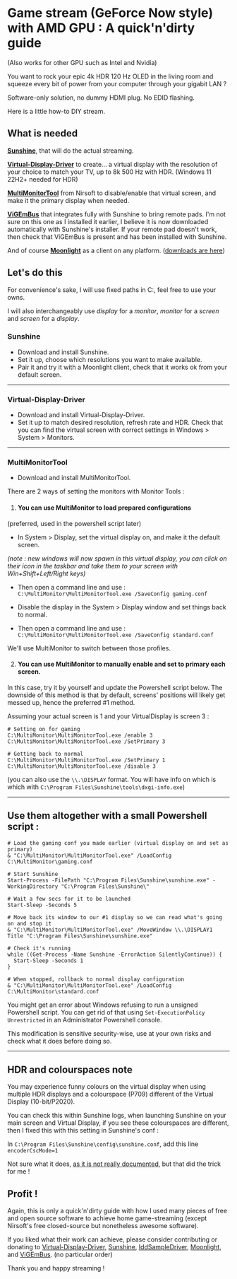 # Game stream (GeForce Now style) with AMD GPU : A quick'n'dirty guide
(Also works for other GPU such as Intel and Nvidia)

You want to rock your epic 4k HDR 120 Hz OLED in the living room and squeeze every bit of power from your computer through your gigabit LAN ?

Software-only solution, no dummy HDMI plug. No EDID flashing.

Here is a little how-to DIY stream.

## What is needed

[**Sunshine**](https://github.com/LizardByte/Sunshine), that will do the actual streaming.

[**Virtual-Display-Driver**](https://github.com/itsmikethetech/Virtual-Display-Driver) to create... a virtual display with the resolution of your choice to match your TV, up to 8k 500 Hz with HDR. (Windows 11 22H2+ needed for HDR)

[**MultiMonitorTool**](https://www.nirsoft.net/utils/multi_monitor_tool.html) from Nirsoft to disable/enable that virtual screen, and make it the primary display when needed.

[**ViGEmBus**](https://github.com/nefarius/ViGEmBus) that integrates fully with Sunshine to bring remote pads.
I'm not sure on this one as I installed it earlier, I believe it is now downloaded automatically with Sunshine's installer.
If your remote pad doesn't work, then check that ViGEmBus is present and has been installed with Sunshine.

And of course [**Moonlight**](https://github.com/moonlight-stream) as a client on any platform. ([downloads are here](https://moonlight-stream.org))

## Let's do this
For convenience's sake, I will use fixed paths in C:\, feel free to use your owns.

I will also interchangeably use *display* for a *monitor*, *monitor* for a *screen* and *screen* for a *display*.

### Sunshine

- Download and install Sunshine.
- Set it up, choose which resolutions you want to make available.
- Pair it and try it with a Moonlight client, check that it works ok from your default screen.

---

### Virtual-Display-Driver
- Download and install Virtual-Display-Driver.
- Set it up to match desired resolution, refresh rate and HDR.
Check that you can find the virtual screen with correct settings in Windows > System > Monitors.

---

### MultiMonitorTool
- Download and install MultiMonitorTool.

There are 2 ways of setting the monitors with Monitor Tools :

1. #### You can use MultiMonitor to load prepared configurations
(preferred, used in the powershell script later)

- In System > Display, set the virtual display on, and make it the default screen.

*(note : new windows will now spawn in this virtual display, you can click on their icon in the taskbar and take them to your screen with Win+Shift+Left/Right keys)*

- Then open a command line and use :
`C:\MultiMonitor\MultiMonitorTool.exe /SaveConfig gaming.conf`

- Disable the display in the System > Display window and set things back to normal.

- Then open a command line and use :
`C:\MultiMonitor\MultiMonitorTool.exe /SaveConfig standard.conf`

We'll use MultiMonitor to switch between those profiles.

2. #### You can use MultiMonitor to manually enable and set to primary each screen.
In this case, try it by yourself and update the Powershell script below.
The downside of this method is that by default, screens' positions will likely get messed up, hence the preferred #1 method.

Assuming your actual screen is 1 and your VirtualDisplay is screen 3 :
```
# Setting on for gaming
C:\MultiMonitor\MultiMonitorTool.exe /enable 3
C:\MultiMonitor\MultiMonitorTool.exe /SetPrimary 3

# Getting back to normal
C:\MultiMonitor\MultiMonitorTool.exe /SetPrimary 1
C:\MultiMonitor\MultiMonitorTool.exe /disable 3
```
(you can also use the `\\.\DISPLAY` format. You will have info on which is which with `C:\Program Files\Sunshine\tools\dxgi-info.exe`)

---

## Use them altogether with a small Powershell script :

```
# Load the gaming conf you made earlier (virtual display on and set as primary)
& "C:\MultiMonitor\MultiMonitorTool.exe" /LoadConfig C:\MultiMonitor\gaming.conf

# Start Sunshine
Start-Process -FilePath "C:\Program Files\Sunshine\sunshine.exe" -WorkingDirectory "C:\Program Files\Sunshine\"

# Wait a few secs for it to be launched
Start-Sleep -Seconds 5

# Move back its window to our #1 display so we can read what's going on and stop it
& "C:\MultiMonitor\MultiMonitorTool.exe" /MoveWindow \\.\DISPLAY1 Title "C:\Program Files\Sunshine\sunshine.exe"

# Check it's running
while ((Get-Process -Name Sunshine -ErrorAction SilentlyContinue)) {
  Start-Sleep -Seconds 1
}

# When stopped, rollback to normal display configuration
& "C:\MultiMonitor\MultiMonitorTool.exe" /LoadConfig C:\MultiMonitor\standard.conf
```

You might get an error about Windows refusing to run a unsigned Powershell script. You can get rid of that using `Set-ExecutionPolicy Unrestricted` in an Administrator Powershell console.

This modification is sensitive security-wise, use at your own risks and check what it does before doing so.

---

## HDR and colourspaces note

You may experience funny colours on the virtual display when using multiple HDR displays and a colourspace (P709) different of the Virtual Display (10-bit/P2020).

You can check this within Sunshine logs, when launching Sunshine on your main screen and Virtual Display, if you see these colourspaces are different, then I fixed this with this setting in Sunshine's conf :

In `C:\Program Files\Sunshine\config\sunshine.conf`, add this line
`encoderCscMode=1`

Not sure what it does, [as it is not really documented](https://docs.lizardbyte.dev/projects/sunshine/en/latest/source/src/video.html#_CPPv4N5video8config_t14encoderCscModeE), but that did the trick for me !

## Profit !
Again, this is only a quick'n'dirty guide with how I used many pieces of free and open source software to achieve home game-streaming (except Nirsoft's free closed-source but nonetheless awesome software).

If you liked what their work can achieve, please consider contributing or donating to [Virtual-Display-Driver](https://github.com/itsmikethetech/Virtual-Display-Driver), [Sunshine](https://app.lizardbyte.dev/Sunshine/), [IddSampleDriver](https://github.com/roshkins/IddSampleDriver?tab=readme-ov-file#fork-with-hdr), [Moonlight](https://github.com/moonlight-stream), and [ViGEmBus](https://github.com/nefarius/ViGEmBus?tab=readme-ov-file#sponsors). (no particular order)

Thank you and happy streaming !
